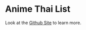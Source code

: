 # Anime Thai List

Look at the [Github Site]([https://nuxt.com/docs/getting-started/introduction](https://vincentum.github.io/anime-thai-list/)) to learn more.
